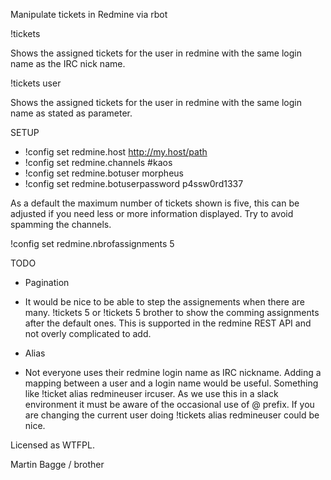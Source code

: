 Manipulate tickets in Redmine via rbot

!tickets

Shows the assigned tickets for the user in redmine with the same login
name as the IRC nick name.

!tickets user

Shows the assigned tickets for the user in redmine with the same login
 name as stated as parameter.

SETUP

 * !config set redmine.host http://my.host/path
 * !config set redmine.channels #kaos
 * !config set redmine.botuser morpheus
 * !config set redmine.botuserpassword p4ssw0rd1337

As a default the maximum number of tickets shown is five, this can be
adjusted if you need less or more information displayed. Try to avoid
spamming the channels.

  !config set redmine.nbrofassignments 5

TODO

* Pagination
 * It would be nice to be able to step the assignements when there are
   many. !tickets 5 or !tickets 5 brother to show the comming
   assignments after the default ones. This is supported in the
   redmine REST API and not overly complicated to add.

* Alias
 * Not everyone uses their redmine login name as IRC nickname. Adding
   a mapping between a user and a login name would be
   useful. Something like !ticket alias redmineuser ircuser. As we use
   this in a slack environment it must be aware of the occasional use
   of @ prefix.  If you are changing the current user doing !tickets
   alias redmineuser could be nice.

Licensed as WTFPL.

Martin Bagge / brother